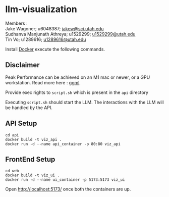 # llm-visualization

Members : \
Jake Wagoner; u6048387;  jakew@sci.utah.edu \
Sudhanva Manjunath Athreya; u1529299; u1529299@utah.edu \
Tin Vo; u1289616; u1289616@utah.edu

Install [Docker](https://www.docker.com/products/docker-desktop/) execute the following commands. 


## Disclaimer 

Peak Performance can be achieved on an M1 mac or newer, or a GPU workstation. 
Read more here : [ggml](https://github.com/ggerganov/ggml)

Provide exec rights to ```script.sh``` which is present in the ```api``` directory

Executing ```script.sh``` should start the LLM. The interactions with the LLM will be handled by the API.  


## API Setup
```
cd api 
docker build -t viz_api .
docker run -d --name api_container -p 80:80 viz_api 
```

## FrontEnd Setup
```
cd web 
docker build -t viz_ui .
docker run -d --name ui_container -p 5173:5173 viz_ui  
```

Open [http://localhost:5173/](http://localhost:5173/) once both the containers are up. 
